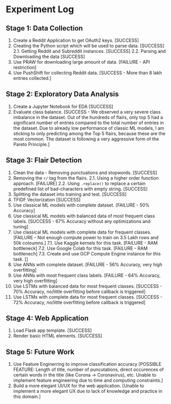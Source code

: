 # Experiment Log

## Stage 1: Data Collection

1. Create a Reddit Application to get OAuth2 keys. [SUCCESS]
2. Creating the Python script which will be used to parse data. [SUCCESS]
    2.1. Getting Reddit and Subreddit instances. [SUCCESS]
    2.2. Parsing and Downloading the data [SUCCESS]
3. Use PRAW for downloading large amount of data. [FAILURE - API restriction]
4. Use PushShift for collecting Reddit data. [SUCCESS - More than 8 lakh entries collected.]

## Stage 2: Exploratory Data Analysis

1. Create a Jupyter Notebook for EDA [SUCCESS]
2. Evaluate class balance. [SUCCESS - We observed a very severe class imbalance in the dataset. Out of the hundreds of flairs, only top 5 had a significant number of entries compared to the total number of entries in the dataset. Due to already low performance of classic ML models, I am sticking to only predicting among the Top 5 flairs, because these are the most common. The dataset is following a very aggressive form of the Pareto Principle.]

## Stage 3: Flair Detection

1. Clean the data - Removing punctuations and stopwords. [SUCCESS]
2. Removing the `r/` tag from the flairs.
    2.1. Using a higher order function approach. [FAILURE]
    2.2. Using `.replace()` to replace a certain predefined list of bad-characters with empty string. [SUCCESS]
3. Splitting the dataset into training and test. [SUCCESS]
4. TFIDF Vectorization [SUCCESS]
5. Use classical ML models with complete dataset. [FAILURE - 50% Accuracy]
6. Use classical ML models with balanced data of most frequent class labels. [SUCCESS - 67% Accuracy without any optimizations and tuning]
7. Use classical ML models with complete data for frequent classes. [FAILURE - Not enough compute power to train on 3.5 Lakh rows and 50k coloumns.]
    7.1. Use Kaggle kernels for this task. [FAILURE - RAM bottleneck]
    7.2. Use Google Colab for this task. [FAILURE - RAM bottlenech]
    7.3. Create and use GCP Compute Engine instance for this task. []
8. Use ANNs with complete dataset. [FAILURE - 56% Accuracy, very high overfitting]
9. Use ANNs with most frequent class labels. [FAILURE - 64% Accuracy, very high overfitting]
10. Use LSTMs with balanced data for most frequent classes. [SUCCESS - 70% Accuracy, no/little overfitting before callback is triggered]
11. Use LSTMs with complete data for most frequent classes. [SUCCESS - 72% Accuracy, no/little overfitting before callback is triggered]

## Stage 4: Web Application

1. Load Flask app template. [SUCCESS]
2. Render basic HTML elements. [SUCCESS]

## Stage 5: Future Work

1. Use Feature Enginerring to improve classification accuracy [POSSIBLE FEATURE: Length of title, number of puncutations, direct occurences of certain words in the title (like Corona -> Coronavirus), etc. Unable to implement feature engineering due to time and computing constraints.]
2. Build a more elegant UI/UX for the web application. [Unable to implement a more elegant UX due to lack of knowledge and practice in this domain.]
